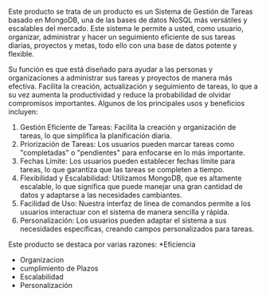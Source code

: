 Este producto se trata de un producto es un Sistema de Gestión de Tareas basado en MongoDB, 
una de las bases de datos NoSQL más versátiles y escalables del mercado. Este sistema le permite a usted, 
como usuario, organizar, administrar y hacer un seguimiento eficiente de sus tareas diarias, proyectos y metas, todo ello con una base de datos potente y flexible.

Su función es que está diseñado para ayudar a las personas y organizaciones a administrar sus tareas y proyectos de manera más efectiva. 
Facilita la creación, actualización y seguimiento de tareas, lo que a su vez aumenta la productividad y reduce la probabilidad de olvidar compromisos importantes. 
Algunos de los principales usos y beneficios incluyen:
1. Gestión Eficiente de Tareas:
Facilita la creación y organización de tareas, lo que simplifica la planificación diaria.
2. Priorización de Tareas:
Los usuarios pueden marcar tareas como "completadas" o "pendientes" para enfocarse en lo más importante.
3. Fechas Límite:
Los usuarios pueden establecer fechas límite para tareas, lo que garantiza que las tareas se completen a tiempo.
4. Flexibilidad y Escalabilidad:
Utilizamos MongoDB, que es altamente escalable, lo que significa que puede manejar una gran cantidad de datos y adaptarse a las necesidades cambiantes.
5. Facilidad de Uso:
Nuestra interfaz de línea de comandos permite a los usuarios interactuar con el sistema de manera sencilla y rápida.
6. Personalización:
Los usuarios pueden adaptar el sistema a sus necesidades específicas, creando campos personalizados para tareas.

Este producto se destaca por varias razones: 
*Eficiencia
* Organizacion
* cumplimiento de Plazos
* Escalabilidad
* Personalización
